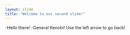 ```yaml
---
layout: slide
title: "Welcome to our second slide!"
---
```

-Hello there! -General Kenobi!
Use the left arrow to go back!

